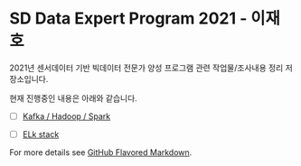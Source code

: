 # SD Data Expert Program 2021 - 이재호

2021년 센서데이터 기반 빅데이터 전문가 양성 프로그램 관련 작업물/조사내용 정리 저장소입니다.

현재 진행중인 내용은 아래와 같습니다.

- [ ] [Kafka / Hadoop / Spark](KHS/intro.md)
- [ ] [ELk stack](ELK/intro.md)


For more details see [GitHub Flavored Markdown](https://guides.github.com/features/mastering-markdown/).
